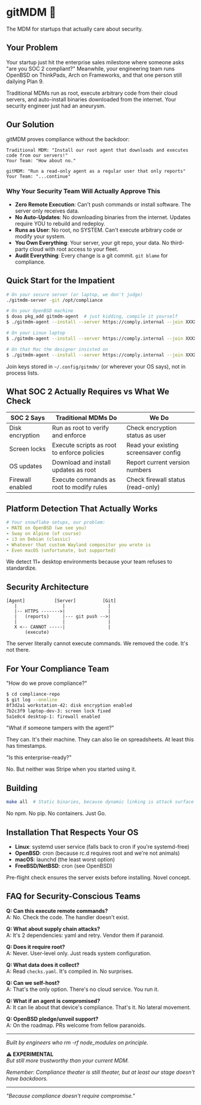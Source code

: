 # gitMDM 🧪

The MDM for startups that actually care about security.

## Your Problem

Your startup just hit the enterprise sales milestone where someone asks "are you SOC 2 compliant?" Meanwhile, your engineering team runs OpenBSD on ThinkPads, Arch on Frameworks, and that one person still dailying Plan 9. 

Traditional MDMs run as root, execute arbitrary code from their cloud servers, and auto-install binaries downloaded from the internet. Your security engineer just had an aneurysm.

## Our Solution

gitMDM proves compliance without the backdoor:

```
Traditional MDM: "Install our root agent that downloads and executes code from our servers!"
Your Team: "How about no."

gitMDM: "Run a read-only agent as a regular user that only reports"
Your Team: "...continue"
```

### Why Your Security Team Will Actually Approve This

- **Zero Remote Execution**: Can't push commands or install software. The server only receives data.
- **No Auto-Updates**: No downloading binaries from the internet. Updates require YOU to rebuild and redeploy.
- **Runs as User**: No root, no SYSTEM. Can't execute arbitrary code or modify your system.
- **You Own Everything**: Your server, your git repo, your data. No third-party cloud with root access to your fleet.
- **Audit Everything**: Every change is a git commit. `git blame` for compliance.

## Quick Start for the Impatient

```bash
# On your secure server (or laptop, we don't judge)
./gitmdm-server -git /opt/compliance

# On your OpenBSD machine
$ doas pkg_add gitmdm-agent  # just kidding, compile it yourself
$ ./gitmdm-agent --install --server https://comply.internal --join XXXX

# On your Linux laptop  
$ ./gitmdm-agent --install --server https://comply.internal --join XXXX

# On that Mac the designer insisted on
$ ./gitmdm-agent --install --server https://comply.internal --join XXXX
```

Join keys stored in `~/.config/gitmdm/` (or wherever your OS says), not in process lists.

## What SOC 2 Actually Requires vs What We Check

| SOC 2 Says | Traditional MDMs Do | We Do |
|------------|---------------------|--------|
| Disk encryption | Run as root to verify and enforce | Check encryption status as user |
| Screen locks | Execute scripts as root to enforce policies | Read your existing screensaver config |
| OS updates | Download and install updates as root | Report current version numbers |
| Firewall enabled | Execute commands as root to modify rules | Check firewall status (read-only) |

## Platform Detection That Actually Works

```yaml
# Your snowflake setups, our problem:
- MATE on OpenBSD (we see you)
- Sway on Alpine (of course)  
- i3 on Debian (classic)
- Whatever that custom Wayland compositor you wrote is
- Even macOS (unfortunate, but supported)
```

We detect 11+ desktop environments because your team refuses to standardize.

## Security Architecture

```
[Agent]           [Server]          [Git]
   |                 |                |
   |-- HTTPS ------->|                |
   |   (reports)     |--- git push -->|
   |                 |                |
   X <-- CANNOT -----|                |
       (execute)
```

The server literally cannot execute commands. We removed the code. It's not there.

## For Your Compliance Team

"How do we prove compliance?"

```bash
$ cd compliance-repo
$ git log --oneline
8f3d2a1 workstation-42: disk encryption enabled
7b2c3f9 laptop-dev-3: screen lock fixed
5a1e8c4 desktop-1: firewall enabled
```

"What if someone tampers with the agent?"

They can. It's their machine. They can also lie on spreadsheets. At least this has timestamps.

"Is this enterprise-ready?"

No. But neither was Stripe when you started using it.

## Building

```bash
make all  # Static binaries, because dynamic linking is attack surface
```

No npm. No pip. No containers. Just Go.

## Installation That Respects Your OS

- **Linux**: systemd user service (falls back to cron if you're systemd-free)
- **OpenBSD**: cron (because rc.d requires root and we're not animals)
- **macOS**: launchd (the least worst option)
- **FreeBSD/NetBSD**: cron (see OpenBSD)

Pre-flight check ensures the server exists before installing. Novel concept.

## FAQ for Security-Conscious Teams

**Q: Can this execute remote commands?**  
A: No. Check the code. The handler doesn't exist.

**Q: What about supply chain attacks?**  
A: It's 2 dependencies: yaml and retry. Vendor them if paranoid.

**Q: Does it require root?**  
A: Never. User-level only. Just reads system configuration.

**Q: What data does it collect?**  
A: Read `checks.yaml`. It's compiled in. No surprises.

**Q: Can we self-host?**  
A: That's the only option. There's no cloud service. You run it.

**Q: What if an agent is compromised?**  
A: It can lie about that device's compliance. That's it. No lateral movement.

**Q: OpenBSD pledge/unveil support?**  
A: On the roadmap. PRs welcome from fellow paranoids.

---

*Built by engineers who rm -rf node_modules on principle.*

**⚠️ EXPERIMENTAL**  
*But still more trustworthy than your current MDM.*

*Remember: Compliance theater is still theater, but at least our stage doesn't have backdoors.*

---

*"Because compliance doesn't require compromise."*